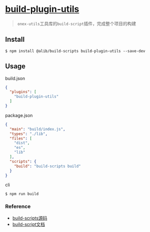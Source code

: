 # [build-plugin-utils](https://www.npmjs.com/package/build-plugin-utils)

> `onex-utils`工具库的`build-script`插件，完成整个项目的构建

## Install
```shell
$ npm install @alib/build-scripts build-plugin-utils --save-dev
```

## Usage
build.json
```json
{
  "plugins": [
    "build-plugin-utils"
  ]
}
```
package.json
```json
{
  "main": "build/index.js",
  "types": "./lib",
  "files": [
    "dist",
    "es",
    "lib"
  ],
  "scripts": {
    "build": "build-scripts build"
  }
}
```
cli
```shell
$ npm run build
```

### Reference
* [build-scripts源码](https://github.com/ice-lab/build-scripts)
* [build-script文档](https://yuque.alibaba-inc.com/igts3i/pw9200)